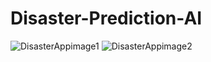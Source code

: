 ﻿# Disaster-Prediction-AI

![DisasterAppimage1](https://github.com/user-attachments/assets/6e7ce79e-5c58-4e64-861b-be66cb7bac67)                 ![DisasterAppimage2](https://github.com/user-attachments/assets/6282da1a-7c65-4768-b6be-03914f9f09b3)



